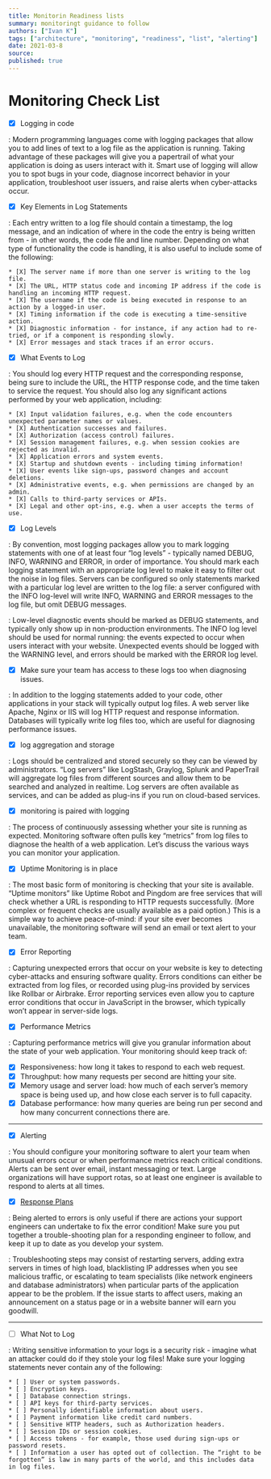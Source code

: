 ```yaml
---
title: Monitorin Readiness lists
summary: monitoringt guidance to follow
authors: ["Ivan K"]
tags: ["architecture", "monitoring", "readiness", "list", "alerting"]
date: 2021-03-8
source:
published: true
---
```


# Monitoring Check List


- [X] Logging in code

: Modern programming languages come with logging packages that allow you to add lines of text to a log file as the application is running. Taking advantage of these packages will give you a papertrail of what your application is doing as users interact with it. Smart use of logging will allow you to spot bugs in your code, diagnose incorrect behavior in your application, troubleshoot user issuers, and raise alerts when cyber-attacks occur.

- [X] Key Elements in Log Statements

: Each entry written to a log file should contain a timestamp, the log message, and an indication of where in the code the entry is being written from - in other words, the code file and line number. Depending on what type of functionality the code is handling, it is also useful to include some of the following:

    * [X] The server name if more than one server is writing to the log file.
    * [X] The URL, HTTP status code and incoming IP address if the code is handling an incoming HTTP request.
    * [X] The username if the code is being executed in response to an action by a logged-in user.
    * [X] Timing information if the code is executing a time-sensitive action.
    * [X] Diagnostic information - for instance, if any action had to re-tried, or if a component is responding slowly.
    * [X] Error messages and stack traces if an error occurs.

- [X] What Events to Log

: You should log every HTTP request and the corresponding response, being sure to include the URL, the HTTP response code, and the time taken to service the request. You should also log any significant actions performed by your web application, including:

    * [X] Input validation failures, e.g. when the code encounters unexpected parameter names or values.
    * [X] Authentication successes and failures.
    * [X] Authorization (access control) failures.
    * [X] Session management failures, e.g. when session cookies are rejected as invalid.
    * [X] Application errors and system events.
    * [X] Startup and shutdown events - including timing information!
    * [X] User events like sign-ups, password changes and account deletions.
    * [X] Administrative events, e.g. when permissions are changed by an admin.
    * [X] Calls to third-party services or APIs.
    * [X] Legal and other opt-ins, e.g. when a user accepts the terms of use.

- [X] Log Levels

: By convention, most logging packages allow you to mark logging statements with one of at least four “log levels” - typically named DEBUG, INFO, WARNING and ERROR, in order of importance. You should mark each logging statement with an appropriate log level to make it easy to filter out the noise in log files. Servers can be configured so only statements marked with a particular log level are written to the log file: a server configured with the INFO log-level will write INFO, WARNING and ERROR messages to the log file, but omit DEBUG messages.

: Low-level diagnostic events should be marked as DEBUG statements, and typically only show up in non-production environments. The INFO log level should be used for normal running: the events expected to occur when users interact with your website. Unexpected events should be logged with the WARNING level, and errors should be marked with the ERROR log level.

- [X] Make sure your team has access to these logs too when diagnosing issues.

: In addition to the logging statements added to your code, other applications in your stack will typically output log files. A web server like Apache, Nginx or IIS will log HTTP request and response information. Databases will typically write log files too, which are useful for diagnosing performance issues.

- [X] log aggregation and storage

: Logs should be centralized and stored securely so they can be viewed by administrators. “Log servers” like LogStash, Graylog, Splunk and PaperTrail will aggregate log files from different sources and allow them to be searched and analyzed in realtime. Log servers are often available as services, and can be added as plug-ins if you run on cloud-based services.

- [X] monitoring is paired with logging

: The process of continuously assessing whether your site is running as expected. Monitoring software often pulls key “metrics” from log files to diagnose the health of a web application. Let’s discuss the various ways you can monitor your application.

- [X] Uptime Monitoring is in place

: The most basic form of monitoring is checking that your site is available. “Uptime monitors” like Uptime Robot and Pingdom are free services that will check whether a URL is responding to HTTP requests successfully. (More complex or frequent checks are usually available as a paid option.) This is a simple way to achieve peace-of-mind: if your site ever becomes unavailable, the monitoring software will send an email or text alert to your team.

- [X] Error Reporting

: Capturing unexpected errors that occur on your website is key to detecting cyber-attacks and ensuring software quality. Errors conditions can either be extracted from log files, or recorded using plug-ins provided by services like Rollbar or Airbrake. Error reporting services even allow you to capture error conditions that occur in JavaScript in the browser, which typically won’t appear in server-side logs.

- [X] Performance Metrics

: Capturing performance metrics will give you granular information about the state of your web application. Your monitoring should keep track of:

- [X] Responsiveness: how long it takes to respond to each web request.
- [X] Throughput: how many requests per second are hitting your site.
- [X] Memory usage and server load: how much of each server’s memory space is being used up, and how close each server is to full capacity.
- [X] Database performance: how many queries are being run per second and how many concurrent connections there are.

---

- [X] Alerting

: You should configure your monitoring software to alert your team when unusual errors occur or when performance metrics reach critical conditions. Alerts can be sent over email, instant messaging or text. Large organizations will have support rotas, so at least one engineer is available to respond to alerts at all times.

- [X] [Response Plans](./incident-response-plan)

: Being alerted to errors is only useful if there are actions your support engineers can undertake to fix the error condition! Make sure you put together a trouble-shooting plan for a responding engineer to follow, and keep it up to date as you develop your system.

: Troubleshooting steps may consist of restarting servers, adding extra servers in times of high load, blacklisting IP addresses when you see malicious traffic, or escalating to team specialists (like network engineers and database administrators) when particular parts of the application appear to be the problem. If the issue starts to affect users, making an announcement on a status page or in a website banner will earn you goodwill.

---

- [ ] What Not to Log

: Writing sensitive information to your logs is a security risk - imagine what an attacker could do if they stole your log files! Make sure your logging statements never contain any of the following:

    * [ ] User or system passwords.
    * [ ] Encryption keys.
    * [ ] Database connection strings.
    * [ ] API keys for third-party services.
    * [ ] Personally identifiable information about users.
    * [ ] Payment information like credit card numbers.
    * [ ] Sensitive HTTP headers, such as Authorization headers.
    * [ ] Session IDs or session cookies.
    * [ ] Access tokens - for example, those used during sign-ups or password resets.
    * [ ] Information a user has opted out of collection. The “right to be forgotten” is law in many parts of the world, and this includes data in log files.
